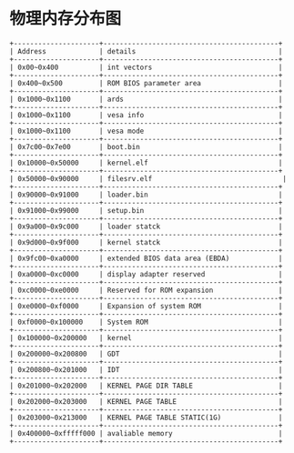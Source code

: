 # 物理内存分布图
    +---------------------+-------------------------------------------+
    | Address             | details                                   |
    +---------------------+-------------------------------------------+
    | 0x00~0x400          | int vectors                               |
    +---------------------+-------------------------------------------+
    | 0x400~0x500         | ROM BIOS parameter area                   |
    +---------------------+-------------------------------------------+
    | 0x1000~0x1100       | ards                                      |
    +---------------------+-------------------------------------------+
    | 0x1000~0x1100       | vesa info                                 |
    +---------------------+-------------------------------------------+
    | 0x1000~0x1100       | vesa mode                                 |
    +---------------------+-------------------------------------------+
    | 0x7c00~0x7e00       | boot.bin                                  |
    +---------------------+-------------------------------------------+
    | 0x10000~0x50000     | kernel.elf                                |
    +---------------------+-------------------------------------------+
    | 0x50000~0x90000     | filesrv.elf                                |
    +---------------------+-------------------------------------------+
    | 0x90000~0x91000     | loader.bin                                |
    +---------------------+-------------------------------------------+
    | 0x91000~0x99000     | setup.bin                                 |
    +---------------------+-------------------------------------------+
    | 0x9a000~0x9c000     | loader statck                             |
    +---------------------+-------------------------------------------+
    | 0x9d000~0x9f000     | kernel statck                             |
    +---------------------+-------------------------------------------+
    | 0x9fc00~0xa0000     | extended BIOS data area (EBDA)            |
    +---------------------+-------------------------------------------+
    | 0xa0000~0xc0000     | display adapter reserved                  |
    +---------------------+-------------------------------------------+
    | 0xc0000~0xe0000     | Reserved for ROM expansion                |
    +---------------------+-------------------------------------------+
    | 0xe0000~0xf0000     | Expansion of system ROM                   |
    +---------------------+-------------------------------------------+
    | 0xf0000~0x100000    | System ROM                                |
    +---------------------+-------------------------------------------+
    | 0x100000~0x200000   | kernel                                    |
    +---------------------+-------------------------------------------+
    | 0x200000~0x200800   | GDT                                       |
    +---------------------+-------------------------------------------+
    | 0x200800~0x201000   | IDT                                       |
    +---------------------+-------------------------------------------+
    | 0x201000~0x202000   | KERNEL PAGE DIR TABLE                     |
    +---------------------+-------------------------------------------+
    | 0x202000~0x203000   | KERNEL PAGE TABLE                         |
    +---------------------+-------------------------------------------+
    | 0x203000~0x213000   | KERNEL PAGE TABLE STATIC(1G)              |
    +---------------------+-------------------------------------------+
    | 0x400000~0xfffff000 | avaliable memory                          |
    +---------------------+-------------------------------------------+
